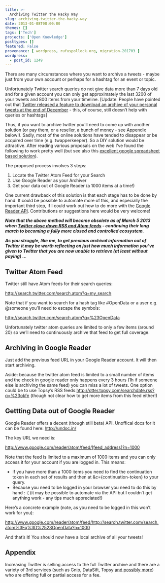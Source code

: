 ```yaml
---
title: >-
  Archiving Twitter the Hacky Way
slug: archiving-twitter-the-hacky-way
date: 2013-01-08T08:00:00
themes: []
tags: ['Tech']
projects: ['Open Knowledge']
posttypes: []
featured: False
provenance: [ wordpress, rufuspollock.org, migration-201703 ]
wordpress:
  - post_id: 1249
---
```


<p>There are many circumstances where you want to archive a tweets - maybe just from your own account or perhaps for a hashtag for an event or topic.</p>

<p>Unfortunately Twitter search queries do not give data more than 7 days old and for a given account you can only get approximately the last 3200 of your tweets and 800 items from your timeline. [Update: People have pointed out that <a href="http://blog.twitter.com/2012/12/your-twitter-archive.html">Twitter released a feature to download an archive of your personal tweets at the end of December</a> - this, of course, still doesn’t help with queries or hashtags]</p>

<p>Thus, if you want to archive twitter you’ll need to come up with another solution (or pay them, or a reseller, a bunch of money - see Appendix below!). Sadly, most of the online solutions have tended to disappear or be acquired over time (e.g. twapperkeeper). So a DIY solution would be attractive. After reading various proposals on the web I’ve found the following to work pretty well (but see also this <a href="http://mashe.hawksey.info/2012/01/twitter-archive-tagsv3/">excellent google spreadsheet based solution</a>).</p>

<p>The proposed process involves 3 steps:</p>

<ol>
  <li>Locate the Twitter Atom Feed for your Search</li>
  <li>Use Google Reader as your Archiver</li>
  <li>Get your data out of Google Reader (a 1000 items at a time!)</li>
</ol>

<p>One current drawback of this solution is that each stage has to be done by hand. It could be possible to automate more of this, and especially the important third step, if I could work out how to do more with the <a href="http://undoc.in/">Google Reader API</a>. Contributions or suggestions here would be very welcome!</p>

<p><strong><em>Note that the above method will become obsolete as of March 5 2013 when <a href="https://dev.twitter.com/docs/api/1.1/overview#New_Twitter_client_policies">Twitter close down RSS and Atom feeds</a> - continuing their long march to becoming a <del>fully</del> more closed and controlled ecosystem.</em></strong></p>

<p><strong><em>As you struggle, like me, to get precious archival information out of Twitter it may be worth reflecting on just how much information you’ve given to Twitter that you are now unable to retrieve (at least without paying) …</em></strong></p>

<h2 id="twitter-atom-feed">Twitter Atom Feed</h2>

<p>Twitter still have Atom feeds for their search queries:</p>

<p><a href="http://search.twitter.com/search.atom?q=my_search">http://search.twitter.com/search.atom?q=my_search</a></p>

<p>Note that if you want to search for a hash tag like #OpenData or a user e.g. @someone you’ll need to escape the symbols:</p>

<p><a href="http://search.twitter.com/search.atom?q=%23OpenData">http://search.twitter.com/search.atom?q=%23OpenData</a></p>

<p>Unfortunately twitter atom queries are limited to only a few items (around 20) so we’ll need to continuously archive that feed to get full coverage.</p>

<h2 id="archiving-in-google-reader">Archiving in Google Reader</h2>

<p>Just add the previous feed URL in your Google Reader account. It will then start archiving.</p>

<p>Aside: because the twitter atom feed is limited to a small number of items and the check in google reader only happens every 3 hours (1h if someone else is archiving the same feed) you can miss a lot of tweets. One option could be to use Topsy’s RSS feeds <a href="http://otter.topsy.com/searchdate.rss?q=%23okfn">http://otter.topsy.com/searchdate.rss?q=%23okfn</a> (though not clear how to get more items from this feed either!)</p>

<h2 id="gettting-data-out-of-google-reader">Gettting Data out of Google Reader</h2>

<p>Google Reader offers a decent (though still beta) API. Unoffical docs for it can be found here: <a href="http://undoc.in/">http://undoc.in/</a></p>

<p>The key URL we need is:</p>

<p><a href="http://www.google.com/reader/atom/feed/%5Bfeed_address%5D?n=1000">http://www.google.com/reader/atom/feed/[feed_address]?n=1000</a></p>

<p>Note that the feed is limited to a maximum of 1000 items and you can only access it for your account if you are logged in. This means:</p>

<ul>
  <li>If you have more than a 1000 items you need to find the continuation token in each set of results and then at &amp;c={continuation-token} to your query.</li>
  <li>Because you need to be logged in your browser you need to do this by hand :-( (it may be possible to automate via the API but I couldn’t get anything work - any tips much appreciated!)</li>
</ul>

<p>Here’s a concrete example (note, as you need to be logged in this won’t work for you):</p>

<p><a href="http://www.google.com/reader/atom/feed/http://search.twitter.com/search.atom%3Fq%3D%2523OpenData?n=1000">http://www.google.com/reader/atom/feed/http://search.twitter.com/search.atom%3Fq%3D%2523OpenData?n=1000</a></p>

<p>And that’s it! You should now have a local archive of all your tweets!</p>

<h2 id="appendix">Appendix</h2>

<p>Increasing Twitter is selling access to the full Twitter archive and there are a variety of 3rd services (such as Gnip, DataSift, Topsy <a href="https://dev.twitter.com/programs/twitter-certified-products/products#Data">and possibly more</a>) who are offering full or partial access for a fee.</p>



